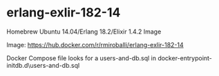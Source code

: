 # erlang-exlir-182-14
Homebrew Ubuntu 14.04/Erlang 18.2/Elixir 1.4.2 Image

Image:
https://hub.docker.com/r/rmiroballi/erlang-exlir-182-14

Docker Compose file looks for a users-and-db.sql in docker-entrypoint-initdb.d\users-and-db.sql
